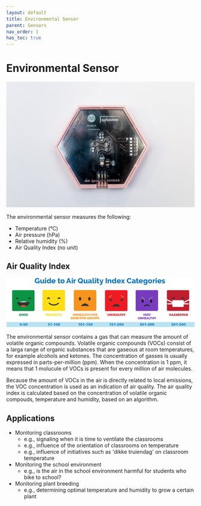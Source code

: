 ```yaml
---
layout: default
title: Environmental Sensor
parent: Sensors
nav_order: 1
has_toc: true
---
```


# Environmental Sensor

![](../assets/images/environmental-sensor.jpg)

The environmental sensor measures the following:
- Temperature (&deg;C)
- Air pressure (hPa)
- Relative humidity (%)
- Air Quality Index (no unit)

## Air Quality Index
![](../assets/images/air-quality-index.png)


The environmental sensor contains a gas that can measure the amount of volatile organic compounds. Volatile organic compounds (VOCs) consist of a larga range of organic substances that are gaseous at room temperatures, for example alcohols and ketones.
The concentration of gasses is usually expressed in parts-per-million (ppm). When the concentration is 1 ppm, it means that 1 molucule of VOCs is present for every million of air molecules.

Because the amount of VOCs in the air is directly related to local emissions, the VOC concentration is used as an indication of air quality. 
The air quality index is calculated based on the concentration of volatile organic compouds, temperature and humidity, based on an algorithm.

## Applications
- Monitoring classrooms
	* e.g., signaling when it is time to ventilate the classrooms
	* e.g., influence of the orientation of classrooms on temperature
	* e.g., influence of initiatives such as 'dikke truiendag' on classroom temperature
- Monitoring the school environment
	* e.g., is the air in the school environment harmful for students who bike to school?
- Monitoring plant breeding
	* e.g., determining optimal temperature and humidity to grow a certain plant
